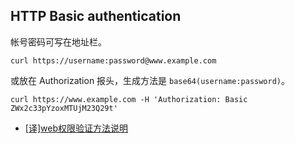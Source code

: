 ## HTTP Basic authentication

帐号密码可写在地址栏。

```http
curl https://username:password@www.example.com
```

或放在 Authorization 报头，生成方法是 `base64(username:password)`。

```http
curl https://www.example.com -H 'Authorization: Basic ZWx2c33pYzoxMTUjM23Q29t'
```

- [[译]web权限验证方法说明](https://segmentfault.com/a/1190000004086946)

